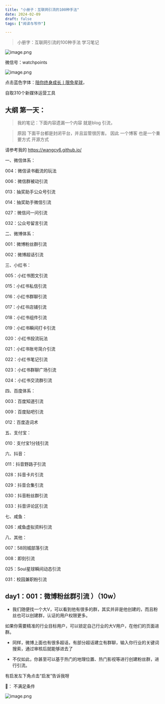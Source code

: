 ```yaml
---
title: "小册子：互联网引流的100种手法"
date: 2024-02-09
draft: false
tags: ["阅读与写作"]

---
```






> 小册字：互联网引流的100种手法 学习笔记

![image.png](https://s2.loli.net/2024/02/09/JUkYuQeGvXOC1yg.jpg)

微信号：watchpoints

![image.png](https://s2.loli.net/2024/02/09/yLDuCszWrIQbfj2.jpg)



点击蓝色字体：[陪你终身成长丨限免星球](https://t.zsxq.com/1786EI3VD)，

自取310个新媒体运营工具


## 大纲 第一天：

> 我的笔记：下面内容遗漏一个内容 就是blog 引流，

> 原因 下面平台都是封闭平台，并且监管很厉害。
> 因此 一个博客 也是一个重要方式 开源方式

请参考我的
https://wangcy6.github.io/




一、微信体系：

004：微信读书截流的玩法

006：微信群被动引流

013：抽奖助手公众号引流

014：抽奖助手微信引流

027：微信问一问引流

032：公众号留言引流

二、微博体系：

001：微博粉丝群引流

002：微博超话引流

三、小红书：

005：小红书图文引流

015：小红书私信引流

016：小红书群聊引流

017：小红书店铺引流

018：小红书组件引流

019：小红书瞬间打卡引流

020：小红书投流玩法

021：小红书账号简介引流

022：小红书笔记引流

023：小红书群聊广场引流

024：小红书交流群引流

四、百度体系：

003：百度知道引流

009：百度贴吧引流

012：百度造词术

五、支付宝：

010：支付宝1分钱引流

六、抖音：

011：抖音野路子引流

028：抖音卡片引流

029：抖音合集引流

030：抖音粉丝群引流

033：抖音评论区引流

七、咸鱼：

026：咸鱼虚拟资料引流

八、其他：

007：58同城部落引流

008：即刻引流

025：Soul星球瞬间动态引流

031：校园兼职粉引流


## day1：001：微博粉丝群引流 ）（10w）

- 我们随便找⼀个大V，可以看到他有很多的群，其实并非是他创建的，而且粉丝也可以创建群，认证的用户权限更多。

如果你需要精准的行业目标用户，可以锁定自己行业的⼤V用户，在他们的页面进群。

- 同样，微博上面也有很多超话，有部分超话建立有群聊，输入你行业的关键词搜索，通过审核后就能够进去了


- 不仅如此，你甚至可以基于热门的地理位置、热门影视等进行创建粉丝群，进行引流。

有启发左下角点击“启发”告诉我呀




 📒： 不满足条件

![image.png](https://s2.loli.net/2024/02/09/13peOJWvuxnh8ca.png)
